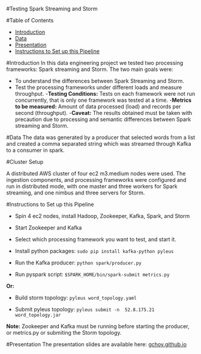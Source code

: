 #Testing Spark Streaming and Storm



#Table of Contents
- <a href= "https://github.com/gchoy/Spark-Storm/blob/master/README.md#introduction">Introduction</a>
- <a href= "https://github.com/gchoy/Spark-Storm/blob/master/README.md#data">Data</a>
- <a href= "https://github.com/gchoy/Spark-Storm/blob/master/README.md#presentation">Presentation</a>
- <a href= "https://github.com/gchoy/Spark-Storm/blob/master/README.md#instructions to setup this pipline">Instructions to Set up this Pipeline</a>

#Introduction
In this data engineering project we tested two processing frameworks: Spark streaming and Storm. The two main goals were:
- To understand the differences between Spark Streaming and Storm.
- Test the processing frameworks under different loads and measure throughput.
-**Testing Conditions:** Tests on each framework were not run concurrently, that is only one framework was tested at a time.
-**Metrics to be measured:** Amount of data processed (load) and records per second (throughput).
-**Caveat:** The results obtained must be taken with precaution due to processing and semantic differences between Spark streaming and Storm.       

#Data 
The data was generated by a producer that selected words from a list and created a comma separated string which was streamed through Kafka to a consumer in spark.

#Cluster Setup

A distributed AWS cluster of four ec2 m3.medium nodes were used. The  ingestion components, and processing frameworks were configured and run in distributed mode, with one master and three workers for Spark streaming, and one nimbus and three servers for Storm.

#Instructions to Set up this Pipeline

- Spin 4 ec2 nodes, install Hadoop, Zookeeper, Kafka, Spark, and Storm 

- Start Zookeeper and Kafka

- Select which processing framework you want to test, and start it.

- Install python packages:
```sudo pip install kafka-python pyleus ```

- Run the Kafka producer:
```python spark/producer.py```

- Run pyspark script:
```$SPARK_HOME/bin/spark-submit metrics.py```

**Or:**

- Build storm topology:
```pyleus word_topology.yaml```

- Submit pyleus topology:
```pyleus submit -n  52.8.175.21 word_topology.jar```

**Note:** Zookeeper and Kafka must be running before starting the producer, or metrics.py or submiting the Storm topology.

#Presentation 
The presentation slides are available here:
<a href= "https://gchoy.github.io/index.html">gchoy.github.io</a>

